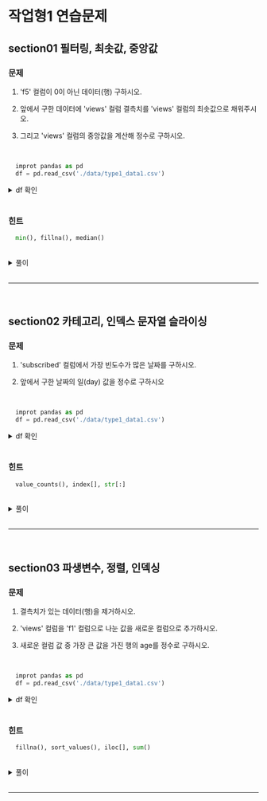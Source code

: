 # 작업형1 연습문제
section01 필터링, 최솟값, 중앙값
---
### 문제
1. 'f5' 컬럼이 0이 아닌 데이터(행) 구하시오.

2. 앞에서 구한 데이터에 'views' 컬럼 결측치를 'views' 컬럼의 최솟값으로 채워주시오.

3. 그리고 'views' 컬럼의 중앙값을 계산해 정수로 구하시오.

<br>

```python
  improt pandas as pd
  df = pd.read_csv('./data/type1_data1.csv')
```

<details>
  <summary>df 확인</summary>

<br>

<div>
<table border="1" class="dataframe">
  <thead>
    <tr style="text-align: right;">
      <th></th>
      <th>id</th>
      <th>age</th>
      <th>city</th>
      <th>f1</th>
      <th>f2</th>
      <th>f3</th>
      <th>f4</th>
      <th>f5</th>
      <th>subscribed</th>
      <th>views</th>
    </tr>
  </thead>
  <tbody>
    <tr>
      <th>0</th>
      <td>id01</td>
      <td>2.0</td>
      <td>서울</td>
      <td>NaN</td>
      <td>0</td>
      <td>gold</td>
      <td>ENFJ</td>
      <td>91.297791</td>
      <td>2024-07-16</td>
      <td>6820.0</td>
    </tr>
    <tr>
      <th>1</th>
      <td>id02</td>
      <td>9.0</td>
      <td>서울</td>
      <td>70.0</td>
      <td>1</td>
      <td>NaN</td>
      <td>ENFJ</td>
      <td>60.339826</td>
      <td>2024-05-12</td>
      <td>2534.0</td>
    </tr>
    <tr>
      <th>2</th>
      <td>id03</td>
      <td>27.0</td>
      <td>서울</td>
      <td>61.0</td>
      <td>1</td>
      <td>gold</td>
      <td>ISTJ</td>
      <td>17.252986</td>
      <td>2024-03-16</td>
      <td>7312.0</td>
    </tr>
    <tr>
      <th>3</th>
      <td>id04</td>
      <td>75.0</td>
      <td>서울</td>
      <td>NaN</td>
      <td>2</td>
      <td>NaN</td>
      <td>INFP</td>
      <td>52.667078</td>
      <td>2024-07-21</td>
      <td>493.0</td>
    </tr>
    <tr>
      <th>4</th>
      <td>id05</td>
      <td>24.0</td>
      <td>서울</td>
      <td>85.0</td>
      <td>2</td>
      <td>NaN</td>
      <td>ISFJ</td>
      <td>29.269869</td>
      <td>2024-03-07</td>
      <td>1338.0</td>
    </tr>
    <tr>
      <th>...</th>
      <td>...</td>
      <td>...</td>
      <td>...</td>
      <td>...</td>
      <td>...</td>
      <td>...</td>
      <td>...</td>
      <td>...</td>
      <td>...</td>
      <td>...</td>
    </tr>
    <tr>
      <th>115</th>
      <td>id114</td>
      <td>22.0</td>
      <td>대구</td>
      <td>23.0</td>
      <td>0</td>
      <td>gold</td>
      <td>INTP</td>
      <td>0.000000</td>
      <td>2025-02-17</td>
      <td>9747.0</td>
    </tr>
    <tr>
      <th>116</th>
      <td>id115</td>
      <td>23.0</td>
      <td>부산</td>
      <td>65.0</td>
      <td>0</td>
      <td>vip</td>
      <td>ENTP</td>
      <td>0.000000</td>
      <td>2025-02-17</td>
      <td>5628.0</td>
    </tr>
    <tr>
      <th>117</th>
      <td>id116</td>
      <td>23.0</td>
      <td>서울</td>
      <td>12.0</td>
      <td>1</td>
      <td>silver</td>
      <td>INFP</td>
      <td>0.000000</td>
      <td>2025-02-17</td>
      <td>1267.0</td>
    </tr>
    <tr>
      <th>118</th>
      <td>id117</td>
      <td>23.0</td>
      <td>대구</td>
      <td>65.0</td>
      <td>2</td>
      <td>gold</td>
      <td>INFP</td>
      <td>0.000000</td>
      <td>2025-02-17</td>
      <td>6543.0</td>
    </tr>
    <tr>
      <th>119</th>
      <td>id118</td>
      <td>24.0</td>
      <td>부산</td>
      <td>94.0</td>
      <td>1</td>
      <td>vip</td>
      <td>ESFJ</td>
      <td>0.000000</td>
      <td>2025-02-17</td>
      <td>2356.0</td>
    </tr>
  </tbody>
</table>
<p>120 rows × 10 columns</p>
</div>

</details>

<br>

### 힌트
```python
  min(), fillna(), median()
```

<br>

<details>
  <summary>풀이</summary>

<br>

> 코드
```python
  # f5 컬럼에 0 제외
  cond = df['f5'] != 0
  df[cond]
```
- 0 값을 제외한 데이터 찾기

  - df['f5']!=0 이 아닌 값을 찾는 방법
 
  - df['f5']==0 인 값을 찾고 df[~cond]로 데이터 선택하는 방법
 
    - ~ : not 연산자
   
- not 연산자는 True 면 False, False 면 True

> 결과
<div>
<table border="1" class="dataframe">
  <thead>
    <tr style="text-align: right;">
      <th></th>
      <th>id</th>
      <th>age</th>
      <th>city</th>
      <th>f1</th>
      <th>f2</th>
      <th>f3</th>
      <th>f4</th>
      <th>f5</th>
      <th>subscribed</th>
      <th>views</th>
    </tr>
  </thead>
  <tbody>
    <tr>
      <th>0</th>
      <td>id01</td>
      <td>2.0</td>
      <td>서울</td>
      <td>NaN</td>
      <td>0</td>
      <td>gold</td>
      <td>ENFJ</td>
      <td>91.297791</td>
      <td>2024-07-16</td>
      <td>6820.0</td>
    </tr>
    <tr>
      <th>1</th>
      <td>id02</td>
      <td>9.0</td>
      <td>서울</td>
      <td>70.0</td>
      <td>1</td>
      <td>NaN</td>
      <td>ENFJ</td>
      <td>60.339826</td>
      <td>2024-05-12</td>
      <td>2534.0</td>
    </tr>
    <tr>
      <th>2</th>
      <td>id03</td>
      <td>27.0</td>
      <td>서울</td>
      <td>61.0</td>
      <td>1</td>
      <td>gold</td>
      <td>ISTJ</td>
      <td>17.252986</td>
      <td>2024-03-16</td>
      <td>7312.0</td>
    </tr>
    <tr>
      <th>3</th>
      <td>id04</td>
      <td>75.0</td>
      <td>서울</td>
      <td>NaN</td>
      <td>2</td>
      <td>NaN</td>
      <td>INFP</td>
      <td>52.667078</td>
      <td>2024-07-21</td>
      <td>493.0</td>
    </tr>
    <tr>
      <th>4</th>
      <td>id05</td>
      <td>24.0</td>
      <td>서울</td>
      <td>85.0</td>
      <td>2</td>
      <td>NaN</td>
      <td>ISFJ</td>
      <td>29.269869</td>
      <td>2024-03-07</td>
      <td>1338.0</td>
    </tr>
    <tr>
      <th>...</th>
      <td>...</td>
      <td>...</td>
      <td>...</td>
      <td>...</td>
      <td>...</td>
      <td>...</td>
      <td>...</td>
      <td>...</td>
      <td>...</td>
      <td>...</td>
    </tr>
    <tr>
      <th>97</th>
      <td>id97</td>
      <td>100.0</td>
      <td>경기</td>
      <td>NaN</td>
      <td>0</td>
      <td>gold</td>
      <td>INFP</td>
      <td>67.886373</td>
      <td>2024-03-18</td>
      <td>6687.0</td>
    </tr>
    <tr>
      <th>98</th>
      <td>id98</td>
      <td>39.0</td>
      <td>경기</td>
      <td>58.0</td>
      <td>2</td>
      <td>NaN</td>
      <td>INFP</td>
      <td>98.429899</td>
      <td>2024-10-02</td>
      <td>865.0</td>
    </tr>
    <tr>
      <th>99</th>
      <td>id99</td>
      <td>1.0</td>
      <td>경기</td>
      <td>47.0</td>
      <td>0</td>
      <td>gold</td>
      <td>ESFJ</td>
      <td>97.381034</td>
      <td>2024-12-02</td>
      <td>6090.0</td>
    </tr>
    <tr>
      <th>100</th>
      <td>id100</td>
      <td>47.0</td>
      <td>경기</td>
      <td>53.0</td>
      <td>0</td>
      <td>vip</td>
      <td>ESFP</td>
      <td>33.308999</td>
      <td>2024-02-21</td>
      <td>15535.0</td>
    </tr>
    <tr>
      <th>101</th>
      <td>id68</td>
      <td>35.0</td>
      <td>경기</td>
      <td>45.0</td>
      <td>2</td>
      <td>gold</td>
      <td>ISFP</td>
      <td>67.886373</td>
      <td>2024-07-29</td>
      <td>8599.0</td>
    </tr>
  </tbody>
</table>
<p>102 rows × 10 columns</p>
</div>

<br>

> 코드
```python
  # views 컬럼 결측치를 최소값으로 대체
  min = df['views'].min()
  df['views'].fillna(min, inplace=True)
```
- 결측치를 채울 때는 fillna() 활용

  - 채운 데이터를 저장하기 위해 inplace 사용하거나 대입 연산자 사용
 
    - df['views'] = df['views'].fillna(min)
      
<br>

> 코드
```python
  # views 컬럼의 중앙값 정수로
  print(int(df['views'].median()))
```

> 결과
```python
  5924
```

</details>

<br>

---

<br>

section02 카테고리, 인덱스 문자열 슬라이싱
---
### 문제
1. 'subscribed' 컬럼에서 가장 빈도수가 많은 날짜를 구하시오.

2. 앞에서 구한 날짜의 일(day) 값을 정수로 구하시오

<br>

```python
  improt pandas as pd
  df = pd.read_csv('./data/type1_data1.csv')
```

<details>
  <summary>df 확인</summary>
  
<br>
  
<div>
<table border="1" class="dataframe">
  <thead>
    <tr style="text-align: right;">
      <th></th>
      <th>id</th>
      <th>age</th>
      <th>city</th>
      <th>f1</th>
      <th>f2</th>
      <th>f3</th>
      <th>f4</th>
      <th>f5</th>
      <th>subscribed</th>
      <th>views</th>
    </tr>
  </thead>
  <tbody>
    <tr>
      <th>0</th>
      <td>id01</td>
      <td>2.0</td>
      <td>서울</td>
      <td>NaN</td>
      <td>0</td>
      <td>gold</td>
      <td>ENFJ</td>
      <td>91.297791</td>
      <td>2024-07-16</td>
      <td>6820.0</td>
    </tr>
    <tr>
      <th>1</th>
      <td>id02</td>
      <td>9.0</td>
      <td>서울</td>
      <td>70.0</td>
      <td>1</td>
      <td>NaN</td>
      <td>ENFJ</td>
      <td>60.339826</td>
      <td>2024-05-12</td>
      <td>2534.0</td>
    </tr>
    <tr>
      <th>2</th>
      <td>id03</td>
      <td>27.0</td>
      <td>서울</td>
      <td>61.0</td>
      <td>1</td>
      <td>gold</td>
      <td>ISTJ</td>
      <td>17.252986</td>
      <td>2024-03-16</td>
      <td>7312.0</td>
    </tr>
    <tr>
      <th>3</th>
      <td>id04</td>
      <td>75.0</td>
      <td>서울</td>
      <td>NaN</td>
      <td>2</td>
      <td>NaN</td>
      <td>INFP</td>
      <td>52.667078</td>
      <td>2024-07-21</td>
      <td>493.0</td>
    </tr>
    <tr>
      <th>4</th>
      <td>id05</td>
      <td>24.0</td>
      <td>서울</td>
      <td>85.0</td>
      <td>2</td>
      <td>NaN</td>
      <td>ISFJ</td>
      <td>29.269869</td>
      <td>2024-03-07</td>
      <td>1338.0</td>
    </tr>
    <tr>
      <th>...</th>
      <td>...</td>
      <td>...</td>
      <td>...</td>
      <td>...</td>
      <td>...</td>
      <td>...</td>
      <td>...</td>
      <td>...</td>
      <td>...</td>
      <td>...</td>
    </tr>
    <tr>
      <th>115</th>
      <td>id114</td>
      <td>22.0</td>
      <td>대구</td>
      <td>23.0</td>
      <td>0</td>
      <td>gold</td>
      <td>INTP</td>
      <td>0.000000</td>
      <td>2025-02-17</td>
      <td>9747.0</td>
    </tr>
    <tr>
      <th>116</th>
      <td>id115</td>
      <td>23.0</td>
      <td>부산</td>
      <td>65.0</td>
      <td>0</td>
      <td>vip</td>
      <td>ENTP</td>
      <td>0.000000</td>
      <td>2025-02-17</td>
      <td>5628.0</td>
    </tr>
    <tr>
      <th>117</th>
      <td>id116</td>
      <td>23.0</td>
      <td>서울</td>
      <td>12.0</td>
      <td>1</td>
      <td>silver</td>
      <td>INFP</td>
      <td>0.000000</td>
      <td>2025-02-17</td>
      <td>1267.0</td>
    </tr>
    <tr>
      <th>118</th>
      <td>id117</td>
      <td>23.0</td>
      <td>대구</td>
      <td>65.0</td>
      <td>2</td>
      <td>gold</td>
      <td>INFP</td>
      <td>0.000000</td>
      <td>2025-02-17</td>
      <td>6543.0</td>
    </tr>
    <tr>
      <th>119</th>
      <td>id118</td>
      <td>24.0</td>
      <td>부산</td>
      <td>94.0</td>
      <td>1</td>
      <td>vip</td>
      <td>ESFJ</td>
      <td>0.000000</td>
      <td>2025-02-17</td>
      <td>2356.0</td>
    </tr>
  </tbody>
</table>
<p>120 rows × 10 columns</p>
</div>

</details>

<br>

### 힌트
```python
  value_counts(), index[], str[:]
```

<br>

<details>
  <summary>풀이</summary>

<br>

> 코드
```python
  # subscribed 종류 중 가장 많은 날짜 구하기
  df = df['subscribed'].value_counts()
  df
```
- 카테고리별 개수를 확인하기 위해서 value_counts() 사용

  - 가장 빈도 수가 많은 순부터 나열
 
- 원하값만 출력하기 위해 value_counts() 결과를 데이터프레임으로 저장

> 결과
```
  subscribed
  2025-02-17    16
  2024-06-21     3
  2024-04-03     2
  2024-07-29     2
  2024-05-28     2
                ..
  2024-07-08     1
  2024-07-20     1
  2024-06-10     1
  2024-02-01     1
  2024-05-20     1
  Name: count, Length: 96, dtype: int64
```

<br>

> 코드
```python
  # 일(day) 값을 찾고, 정수형으로 변경
  int(df.index[0][-2:])
```
- 첫 번째 행(row)이 빈도 수가 많은 데이터

  - 날짜 카테고리가 인덱스로 ⇒ index[0] 사용해 날짜 얻기 가능
 
- day 만 출력하기 위해 문자열 슬라이싱

  - index[0]은 문자열 형태이므로 바로 문자열 슬라이싱 적용 가능
 
  - index[0][-2:] : 첫 번째 행에서 문자열의 가장 마지막 두 자리 추출

> 결과
```python
  17
```

</details>

<br>

---

<br>

section03 파생변수, 정렬, 인덱싱
---
### 문제
1. 결측치가 있는 데이터(행)을 제거하시오.

2. 'views' 컬럼을 'f1' 컬럼으로 나눈 값을 새로운 컬럼으로 추가하시오.

3. 새로운 컬럼 값 중 가장 큰 값을 가진 행의 age를 정수로 구하시오.

<br>

```python
  improt pandas as pd
  df = pd.read_csv('./data/type1_data1.csv')
```

<details>
  <summary>df 확인</summary>

<br>

<div>
<table border="1" class="dataframe">
  <thead>
    <tr style="text-align: right;">
      <th></th>
      <th>id</th>
      <th>age</th>
      <th>city</th>
      <th>f1</th>
      <th>f2</th>
      <th>f3</th>
      <th>f4</th>
      <th>f5</th>
      <th>subscribed</th>
      <th>views</th>
    </tr>
  </thead>
  <tbody>
    <tr>
      <th>0</th>
      <td>id01</td>
      <td>2.0</td>
      <td>서울</td>
      <td>NaN</td>
      <td>0</td>
      <td>gold</td>
      <td>ENFJ</td>
      <td>91.297791</td>
      <td>2024-07-16</td>
      <td>6820.0</td>
    </tr>
    <tr>
      <th>1</th>
      <td>id02</td>
      <td>9.0</td>
      <td>서울</td>
      <td>70.0</td>
      <td>1</td>
      <td>NaN</td>
      <td>ENFJ</td>
      <td>60.339826</td>
      <td>2024-05-12</td>
      <td>2534.0</td>
    </tr>
    <tr>
      <th>2</th>
      <td>id03</td>
      <td>27.0</td>
      <td>서울</td>
      <td>61.0</td>
      <td>1</td>
      <td>gold</td>
      <td>ISTJ</td>
      <td>17.252986</td>
      <td>2024-03-16</td>
      <td>7312.0</td>
    </tr>
    <tr>
      <th>3</th>
      <td>id04</td>
      <td>75.0</td>
      <td>서울</td>
      <td>NaN</td>
      <td>2</td>
      <td>NaN</td>
      <td>INFP</td>
      <td>52.667078</td>
      <td>2024-07-21</td>
      <td>493.0</td>
    </tr>
    <tr>
      <th>4</th>
      <td>id05</td>
      <td>24.0</td>
      <td>서울</td>
      <td>85.0</td>
      <td>2</td>
      <td>NaN</td>
      <td>ISFJ</td>
      <td>29.269869</td>
      <td>2024-03-07</td>
      <td>1338.0</td>
    </tr>
    <tr>
      <th>...</th>
      <td>...</td>
      <td>...</td>
      <td>...</td>
      <td>...</td>
      <td>...</td>
      <td>...</td>
      <td>...</td>
      <td>...</td>
      <td>...</td>
      <td>...</td>
    </tr>
    <tr>
      <th>115</th>
      <td>id114</td>
      <td>22.0</td>
      <td>대구</td>
      <td>23.0</td>
      <td>0</td>
      <td>gold</td>
      <td>INTP</td>
      <td>0.000000</td>
      <td>2025-02-17</td>
      <td>9747.0</td>
    </tr>
    <tr>
      <th>116</th>
      <td>id115</td>
      <td>23.0</td>
      <td>부산</td>
      <td>65.0</td>
      <td>0</td>
      <td>vip</td>
      <td>ENTP</td>
      <td>0.000000</td>
      <td>2025-02-17</td>
      <td>5628.0</td>
    </tr>
    <tr>
      <th>117</th>
      <td>id116</td>
      <td>23.0</td>
      <td>서울</td>
      <td>12.0</td>
      <td>1</td>
      <td>silver</td>
      <td>INFP</td>
      <td>0.000000</td>
      <td>2025-02-17</td>
      <td>1267.0</td>
    </tr>
    <tr>
      <th>118</th>
      <td>id117</td>
      <td>23.0</td>
      <td>대구</td>
      <td>65.0</td>
      <td>2</td>
      <td>gold</td>
      <td>INFP</td>
      <td>0.000000</td>
      <td>2025-02-17</td>
      <td>6543.0</td>
    </tr>
    <tr>
      <th>119</th>
      <td>id118</td>
      <td>24.0</td>
      <td>부산</td>
      <td>94.0</td>
      <td>1</td>
      <td>vip</td>
      <td>ESFJ</td>
      <td>0.000000</td>
      <td>2025-02-17</td>
      <td>2356.0</td>
    </tr>
  </tbody>
</table>
<p>120 rows × 10 columns</p>
</div>

</details>

<br>

### 힌트
```python
  fillna(), sort_values(), iloc[], sum()
```

<br>

<details>
  <summary>풀이</summary>

<br>

> 코드
```python

```

> 결과


<br>

> 코드
```python

```

<br>

> 코드
```python

```

> 결과
```python

```

</details>

<br>

---

<br>























